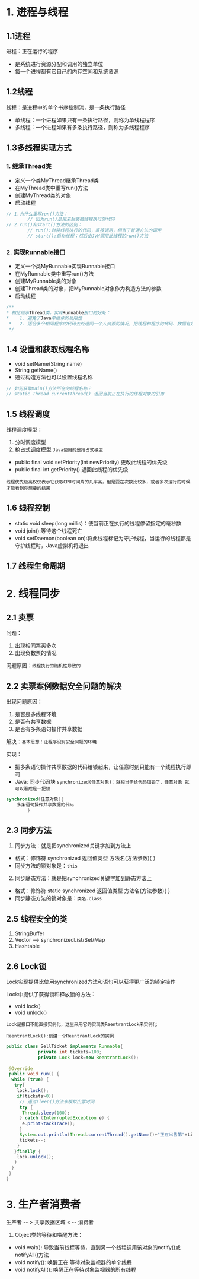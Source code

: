 # 1. 进程与线程

## 1.1进程
进程：正在运行的程序
* 是系统进行资源分配和调用的独立单位
* 每一个进程都有它自己的内存空间和系统资源

## 1.2线程
线程：是进程中的单个书序控制流，是一条执行路径
* 单线程：一个进程如果只有一条执行路径，则称为单线程程序
* 多线程：一个进程如果有多条执行路径，则称为多线程程序

## 1.3多线程实现方式

### 1. 继承Thread类
* 定义一个类MyThread继承Thread类
* 在MyThread类中重写run()方法
* 创建MyThread类的对象
* 启动线程
````java
// 1.为什么重写run()方法：
        // 因为run()是用来封装被线程执行的代码
// 2.run()和start()方法的区别：
        // run():封装线程执行的代码，直接调用，相当于普通方法的调用
        // start():启动线程；然后由JVM调用此线程的run()方法
````
### 2. 实现Runnable接口
* 定义一个类MyRunnable实现Runnable接口
* 在MyRunnable类中重写run()方法
* 创建MyRunnable类的对象
* 创建Thread类的对象，把MyRunnable对象作为构造方法的参数
* 启动线程
```java
/**
* 相比继承Thread类，实现Runnable接口的好处：
*    1. 避免了Java单继承的局限性
 *   2. 适合多个相同程序的代码去处理同一个人资源的情况，把线程和程序的代码、数据有效分离，较好的体现了面向对象的设计思想        
 */
```
## 1.4 设置和获取线程名称
* void setName(String name)
* String getName()
* 通过构造方法也可以设置线程名称
```java
// 如何获取main()方法所在的线程名称？
// static Thread currentThread() 返回当前正在执行的线程对象的引用
```

## 1.5 线程调度
线程调度模型：
1. 分时调度模型 
2. 抢占式调度模型
``
 Java使用的是抢占式模型
``
* public final void setPriority(int newPriority) 更改此线程的优先级
* public final int getPriority()  返回此线程的优先级

``
线程优先级高仅仅表示它获取CPU时间片的几率高，但是要在次数比较多，或者多次运行的时候才能看到你想要的结果
``

## 1.6 线程控制

* static void sleep(long millis)：使当前正在执行的线程停留指定的毫秒数
* void join():等待这个线程死亡
* void setDaemon(boolean on):将此线程标记为守护线程，当运行的线程都是守护线程时，Java虚拟机将退出

## 1.7 线程生命周期

# 2. 线程同步
## 2.1 卖票 
问题：
1. 出现相同票买多次
2. 出现负数票的情况

问题原因：``线程执行的随机性导致的``

## 2.2 卖票案例数据安全问题的解决
出现问题原因：
1. 是否是多线程环境
2. 是否有共享数据
3. 是否有多条语句操作共享数据

解决：``基本思想：让程序没有安全问题的环境``

实现：
* 把多条语句操作共享数据的代码给锁起来，让任意时刻只能有一个线程执行即可
* Java: 同步代码块
``
synchronized(任意对象)：就相当于给代码加锁了，任意对象 就可以看成是一把锁
``
```java
synchronized(任意对象){
    多条语句操作共享数据的代码
        }
```

## 2.3 同步方法
1. 同步方法：就是把synchronized关键字加到方法上
* 格式：修饰符 synchronized 返回值类型 方法名(方法参数){ }
* 同步方法的锁对象是：``this``

2. 同步静态方法：就是把synchronized关键字加到静态方法上
* 格式：修饰符 static synchronized 返回值类型 方法名(方法参数){ }
* 同步静态方法的锁对象是：``类名.class``

## 2.5 线程安全的类
1. StringBuffer
2. Vector  --> synchronizedList/Set/Map
3. Hashtable

## 2.6 Lock锁
Lock实现提供比使用synchronized方法和语句可以获得更广泛的锁定操作

Lock中提供了获得锁和释放锁的方法：
* void lock()
* void unlock()

``
Lock是接口不能直接实例化，这里采用它的实现类ReentrantLock来实例化 
``

``
ReentrantLock():创建一个ReentrantLock的实例
``
```java
public class SellTicket implements Runnable{
            private int tickets=100;
            private Lock lock=new ReentrantLock();
            
 @Override
 public void run() {
  while (true) {
   try{
    lock.lock();
    if(tickets>0){
     // 通过sleep()方法来模拟出票时间
     try {
      Thread.sleep(100);
     } catch (InterruptedException e) {
      e.printStackTrace();
     }
     System.out.println(Thread.currentThread().getName()+"正在出售第"+tickets+"张票");
     tickets--;
    }
   }finally {
    lock.unlock();
   }
  }
 }
}
```
# 3. 生产者消费者

生产者 -- >  共享数据区域   < --  消费者

1. Object类的等待和唤醒方法：
* void wait(): 导致当前线程等待，直到另一个线程调用该对象的notify()或notifyAll()方法
* void notify(): 唤醒正在 等待对象监视器的单个线程
* void notifyAll(): 唤醒正在等待对象监视器的所有线程